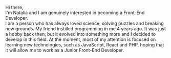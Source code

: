 Hi there, <br>
I'm Natalia and I am genuinely interested in becoming a Front-End Developer.<br> 
I am a person who has always loved science, solving puzzles and breaking new grounds. My friend instilled programming in me 4 years ago. It was just a hobby back then, but it evolved into something more and I decided to develop in this field. At the moment, most of my attention is focused on learning new technologies, such as JavaScript, React and PHP, hoping that it will allow me to work as a Junior Front-End Developer. 




<!--
**sosnierz/sosnierz** is a ✨ _special_ ✨ repository because its `README.md` (this file) appears on your GitHub profile.
